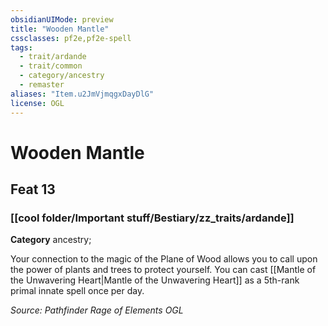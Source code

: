 ```yaml
---
obsidianUIMode: preview
title: "Wooden Mantle"
cssclasses: pf2e,pf2e-spell
tags:
  - trait/ardande
  - trait/common
  - category/ancestry
  - remaster
aliases: "Item.u2JmVjmqgxDayDlG"
license: OGL
---
```

# Wooden Mantle
## Feat 13
### [[cool folder/Important stuff/Bestiary/zz_traits/ardande]]

**Category** ancestry; 




Your connection to the magic of the Plane of Wood allows you to call upon the power of plants and trees to protect yourself. You can cast [[Mantle of the Unwavering Heart|Mantle of the Unwavering Heart]] as a 5th-rank primal innate spell once per day.

*Source: Pathfinder Rage of Elements*
*OGL*